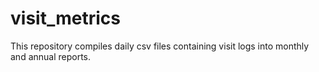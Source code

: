 # visit_metrics
This repository compiles daily csv files containing visit logs into monthly and annual reports.
